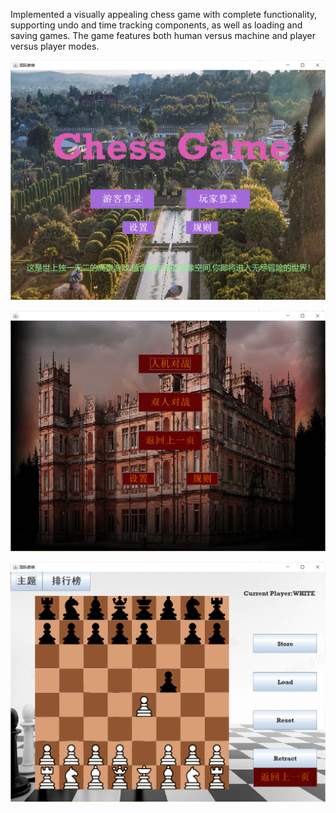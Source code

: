 Implemented a visually appealing chess game with complete functionality, supporting undo and time tracking components, as well as loading and saving games. The game features both human versus machine and player versus player modes.

![d886faa4aa25561020d40c3c7a2608c](README/d886faa4aa25561020d40c3c7a2608c.png)

![f37261f18886529bc6fecdc967bd875](README/f37261f18886529bc6fecdc967bd875.png)

![5f31070217bd9307beedfde6db5b0f5](README/5f31070217bd9307beedfde6db5b0f5.png)

